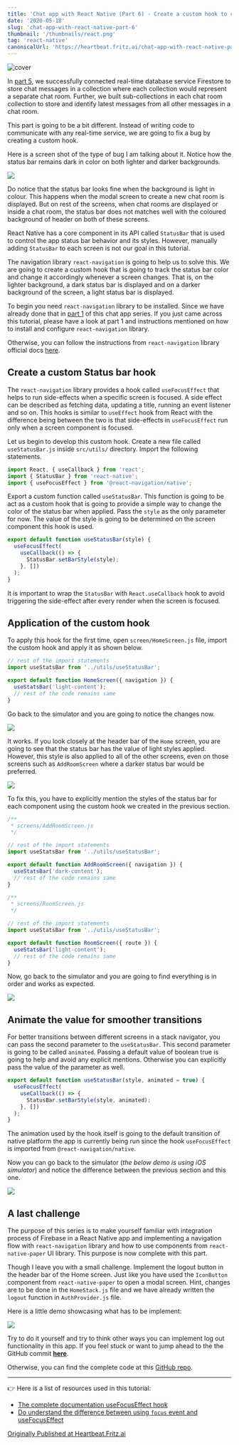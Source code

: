 ```yaml
---
title: 'Chat app with React Native (Part 6) - Create a custom hook to change status bar styles'
date: '2020-05-18'
slug: 'chat-app-with-react-native-part-6'
thumbnail: '/thumbnails/react.png'
tag: 'react-native'
canonicalUrl: 'https://heartbeat.fritz.ai/chat-app-with-react-native-part-6-create-a-custom-hook-to-change-status-bar-styles-da7073c5fa8d'
---
```


![cover](https://i.imgur.com/ROYjoYo.jpg)

In [part 5](https://amanhimself.dev/blog/chat-app-with-react-native-part-5), we successfully connected real-time database service Firestore to store chat messages in a collection where each collection would represent a separate chat room. Further, we built sub-collections in each chat room collection to store and identify latest messages from all other messages in a chat room.

This part is going to be a bit different. Instead of writing code to communicate with any real-time service, we are going to fix a bug by creating a custom hook.

Here is a screen shot of the type of bug I am talking about it. Notice how the status bar remains dark in color on both lighter and darker backgrounds.

<img src='https://miro.medium.com/max/714/1*JwA7n-QlUjayTGgb2m1tfw.gif' />

Do notice that the status bar looks fine when the background is light in colour. This happens when the modal screen to create a new chat room is displayed. But on rest of the screens, when chat rooms are displayed or inside a chat room, the status bar does not matches well with the coloured background of header on both of these screens.

React Native has a core component in its API called `StatusBar` that is used to control the app status bar behavior and its styles. However, manually adding `StatusBar` to each screen is not our goal in this tutorial.

The navigation library `react-navigation` is going to help us to solve this. We are going to create a custom hook that is going to track the status bar color and change it accordingly whenever a screen changes. That is, on the lighter background, a dark status bar is displayed and on a darker background of the screen, a light status bar is displayed.

To begin you need `react-navigation` library to be installed. Since we have already done that in [part 1](https://heartbeat.fritz.ai/chat-app-with-react-native-part-1-build-reusable-ui-form-elements-using-react-native-paper-75d82e2ca94f) of this chat app series. If you just came across this tutorial, please have a look at part 1 and instructions mentioned on how to install and configure `react-navigation` library.

Otherwise, you can follow the instructions from `react-navigation` library official docs [here](https://reactnavigation.org/).

## Create a custom Status bar hook

The `react-navigation` library provides a hook called `useFocusEffect` that helps to run side-effects when a specific screen is focused. A side effect can be described as fetching data, updating a title, running an event listener and so on. This hooks is similar to `useEffect` hook from React with the difference being between the two is that side-effects in `useFocusEffect` run only when a screen component is focused.

Let us begin to develop this custom hook. Create a new file called `useStatusBar.js` inside `src/utils/` directory. Import the following statements.

```js
import React, { useCallback } from 'react';
import { StatusBar } from 'react-native';
import { useFocusEffect } from '@react-navigation/native';
```

Export a custom function called `useStatusBar`. This function is going to be act as a custom hook that is going to provide a simple way to change the color of the status bar when applied. Pass the `style` as the only parameter for now. The value of the style is going to be determined on the screen component this hook is used.

```js
export default function useStatusBar(style) {
  useFocusEffect(
    useCallback(() => {
      StatusBar.setBarStyle(style);
    }, [])
  );
}
```

It is important to wrap the `StatusBar` with `React.useCallback` hook to avoid triggering the side-effect after every render when the screen is focused.

## Application of the custom hook

To apply this hook for the first time, open `screen/HomeScreen.js` file, import the custom hook and apply it as shown below.

```js
// rest of the import statements
import useStatsBar from '../utils/useStatusBar';

export default function HomeScreen({ navigation }) {
  useStatsBar('light-content');
  // rest of the code remains same
}
```

Go back to the simulator and you are going to notice the changes now.

<img src='https://miro.medium.com/max/692/1*jaEgKwnoaiLeMCs2bkmsIg.png' />

It works. If you look closely at the header bar of the `Home` screen, you are going to see that the status bar has the value of light styles applied. However, this style is also applied to all of the other screens, even on those screens such as `AddRoomScreen` where a darker status bar would be preferred.

<img src='https://miro.medium.com/max/714/1*JSa1Ndh9tYt4BzdBUJG4mA.gif' />

To fix this, you have to explicitly mention the styles of the status bar for each component using the custom hook we created in the previous section.

```js
/**
 * screens/AddRoomScreen.js
 */

// rest of the import statements
import useStatsBar from '../utils/useStatusBar';

export default function AddRoomScreen({ navigation }) {
  useStatsBar('dark-content');
  // rest of the code remains same
}

/**
 * screens/RoomScreen.js
 */

// rest of the import statements
import useStatsBar from '../utils/useStatusBar';

export default function RoomScreen({ route }) {
  useStatsBar('light-content');
  // rest of the code remains same
}
```

Now, go back to the simulator and you are going to find everything is in order and works as expected.

<img src='https://miro.medium.com/max/714/1*laUY_xJJwoI079wS0NKI3Q.gif' />

## Animate the value for smoother transitions

For better transitions between different screens in a stack navigator, you can pass the second parameter to the `useStatusBar`. This second parameter is going to be called `animated`. Passing a default value of boolean true is going to help and avoid any explicit mentions. Otherwise you can explicitly pass the value of the parameter as well.

```js
export default function useStatusBar(style, animated = true) {
  useFocusEffect(
    useCallback(() => {
      StatusBar.setBarStyle(style, animated);
    }, [])
  );
}
```

The animation used by the hook itself is going to the default transition of native platform the app is currently being run since the hook `useFocusEffect` is imported from `@react-navigation/native`.

Now you can go back to the simulator (_the below demo is using iOS simulator_) and notice the difference between the previous section and this one.

<img src='https://miro.medium.com/max/714/1*_X5Ye5IJpkOYbUsED8ELYg.gif' />

## A last challenge

The purpose of this series is to make yourself familiar with integration process of Firebase in a React Native app and implementing a navigation flow with `react-navigation` library and how to use components from `react-native-paper` UI library. This purpose is now complete with this part.

Though I leave you with a small challenge. Implement the logout button in the header bar of the Home screen. Just like you have used the `IconButton` component from `react-native-paper` to open a modal screen. Hint, changes are to be done in the `HomeStack.js` file and we have already written the `logout` function in `AuthProvider.js` file.

Here is a little demo showcasing what has to be implement:

<img src='https://miro.medium.com/max/664/1*5XHPu7A9R9s9d_lYKcd1sw.gif' />

Try to do it yourself and try to think other ways you can implement log out functionality in this app. If you feel stuck or want to jump ahead to the the GitHub commit [**here**](https://github.com/amandeepmittal/react-native-examples/commit/b1383ccc9fca20214b6c91bfe5a2a5d72a1f8d16).

Otherwise, you can find the complete code at this [GitHub repo](https://github.com/amandeepmittal/react-native-examples/tree/master/ChatApp).

---

👉 Here is a list of resources used in this tutorial:

- [The complete documentation useFocusEffect hook](https://reactnavigation.org/docs/use-focus-effect/)
- [Do understand the difference between using `focus` event and useFocusEffect](https://reactnavigation.org/docs/use-focus-effect/#how-is-usefocuseffect-different-from-adding-a-listener-for-focus-event)

[Originally Published at Heartbeat.Fritz.ai](https://heartbeat.fritz.ai/chat-app-with-react-native-part-6-create-a-custom-hook-to-change-status-bar-styles-da7073c5fa8d)
